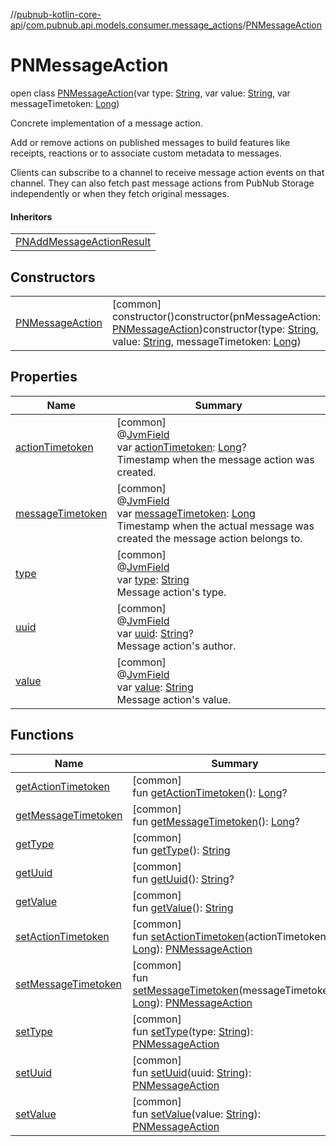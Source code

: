 //[pubnub-kotlin-core-api](../../../index.md)/[com.pubnub.api.models.consumer.message_actions](../index.md)/[PNMessageAction](index.md)

# PNMessageAction

open class [PNMessageAction](index.md)(var type: [String](https://kotlinlang.org/api/core/kotlin-stdlib/kotlin/-string/index.html), var value: [String](https://kotlinlang.org/api/core/kotlin-stdlib/kotlin/-string/index.html), var messageTimetoken: [Long](https://kotlinlang.org/api/core/kotlin-stdlib/kotlin/-long/index.html))

Concrete implementation of a message action.

Add or remove actions on published messages to build features like receipts, reactions or to associate custom metadata to messages.

Clients can subscribe to a channel to receive message action events on that channel. They can also fetch past message actions from PubNub Storage independently or when they fetch original messages.

#### Inheritors

| |
|---|
| [PNAddMessageActionResult](../-p-n-add-message-action-result/index.md) |

## Constructors

| | |
|---|---|
| [PNMessageAction](-p-n-message-action.md) | [common]<br>constructor()constructor(pnMessageAction: [PNMessageAction](index.md))constructor(type: [String](https://kotlinlang.org/api/core/kotlin-stdlib/kotlin/-string/index.html), value: [String](https://kotlinlang.org/api/core/kotlin-stdlib/kotlin/-string/index.html), messageTimetoken: [Long](https://kotlinlang.org/api/core/kotlin-stdlib/kotlin/-long/index.html)) |

## Properties

| Name | Summary |
|---|---|
| [actionTimetoken](action-timetoken.md) | [common]<br>@[JvmField](https://kotlinlang.org/api/core/kotlin-stdlib/kotlin.jvm/-jvm-field/index.html)<br>var [actionTimetoken](action-timetoken.md): [Long](https://kotlinlang.org/api/core/kotlin-stdlib/kotlin/-long/index.html)?<br>Timestamp when the message action was created. |
| [messageTimetoken](message-timetoken.md) | [common]<br>@[JvmField](https://kotlinlang.org/api/core/kotlin-stdlib/kotlin.jvm/-jvm-field/index.html)<br>var [messageTimetoken](message-timetoken.md): [Long](https://kotlinlang.org/api/core/kotlin-stdlib/kotlin/-long/index.html)<br>Timestamp when the actual message was created the message action belongs to. |
| [type](type.md) | [common]<br>@[JvmField](https://kotlinlang.org/api/core/kotlin-stdlib/kotlin.jvm/-jvm-field/index.html)<br>var [type](type.md): [String](https://kotlinlang.org/api/core/kotlin-stdlib/kotlin/-string/index.html)<br>Message action's type. |
| [uuid](uuid.md) | [common]<br>@[JvmField](https://kotlinlang.org/api/core/kotlin-stdlib/kotlin.jvm/-jvm-field/index.html)<br>var [uuid](uuid.md): [String](https://kotlinlang.org/api/core/kotlin-stdlib/kotlin/-string/index.html)?<br>Message action's author. |
| [value](value.md) | [common]<br>@[JvmField](https://kotlinlang.org/api/core/kotlin-stdlib/kotlin.jvm/-jvm-field/index.html)<br>var [value](value.md): [String](https://kotlinlang.org/api/core/kotlin-stdlib/kotlin/-string/index.html)<br>Message action's value. |

## Functions

| Name | Summary |
|---|---|
| [getActionTimetoken](get-action-timetoken.md) | [common]<br>fun [getActionTimetoken](get-action-timetoken.md)(): [Long](https://kotlinlang.org/api/core/kotlin-stdlib/kotlin/-long/index.html)? |
| [getMessageTimetoken](get-message-timetoken.md) | [common]<br>fun [getMessageTimetoken](get-message-timetoken.md)(): [Long](https://kotlinlang.org/api/core/kotlin-stdlib/kotlin/-long/index.html)? |
| [getType](get-type.md) | [common]<br>fun [getType](get-type.md)(): [String](https://kotlinlang.org/api/core/kotlin-stdlib/kotlin/-string/index.html) |
| [getUuid](get-uuid.md) | [common]<br>fun [getUuid](get-uuid.md)(): [String](https://kotlinlang.org/api/core/kotlin-stdlib/kotlin/-string/index.html)? |
| [getValue](get-value.md) | [common]<br>fun [getValue](get-value.md)(): [String](https://kotlinlang.org/api/core/kotlin-stdlib/kotlin/-string/index.html) |
| [setActionTimetoken](set-action-timetoken.md) | [common]<br>fun [setActionTimetoken](set-action-timetoken.md)(actionTimetoken: [Long](https://kotlinlang.org/api/core/kotlin-stdlib/kotlin/-long/index.html)): [PNMessageAction](index.md) |
| [setMessageTimetoken](set-message-timetoken.md) | [common]<br>fun [setMessageTimetoken](set-message-timetoken.md)(messageTimetoken: [Long](https://kotlinlang.org/api/core/kotlin-stdlib/kotlin/-long/index.html)): [PNMessageAction](index.md) |
| [setType](set-type.md) | [common]<br>fun [setType](set-type.md)(type: [String](https://kotlinlang.org/api/core/kotlin-stdlib/kotlin/-string/index.html)): [PNMessageAction](index.md) |
| [setUuid](set-uuid.md) | [common]<br>fun [setUuid](set-uuid.md)(uuid: [String](https://kotlinlang.org/api/core/kotlin-stdlib/kotlin/-string/index.html)): [PNMessageAction](index.md) |
| [setValue](set-value.md) | [common]<br>fun [setValue](set-value.md)(value: [String](https://kotlinlang.org/api/core/kotlin-stdlib/kotlin/-string/index.html)): [PNMessageAction](index.md) |
